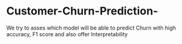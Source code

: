 # Customer-Churn-Prediction-
We try to asses which model will be able to predict Churn with high accuracy, F1 score and also offer Interpretability
